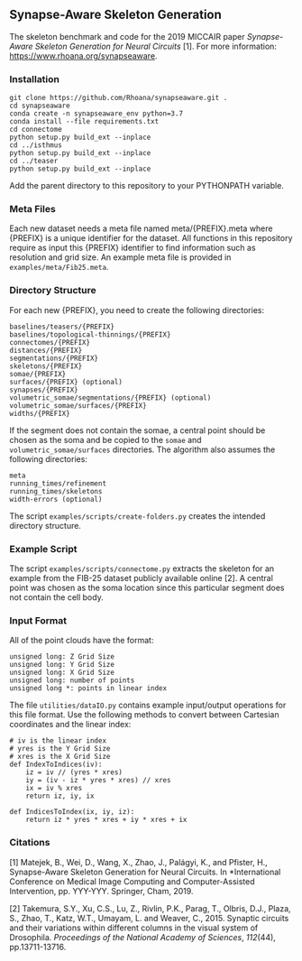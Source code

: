 
## Synapse-Aware Skeleton Generation

The skeleton benchmark and code for the 2019 MICCAIR paper *Synapse-Aware Skeleton Generation for Neural Circuits* [1]. For more information: https://www.rhoana.org/synapseaware.

### Installation

````
git clone https://github.com/Rhoana/synapseaware.git .
cd synapseaware
conda create -n synapseaware_env python=3.7
conda install --file requirements.txt
cd connectome
python setup.py build_ext --inplace
cd ../isthmus 
python setup.py build_ext --inplace
cd ../teaser
python setup.py build_ext --inplace
````

Add the parent directory to this repository to your PYTHONPATH variable. 

### Meta Files

Each new dataset needs a meta file named meta/{PREFIX}.meta where {PREFIX} is a unique identifier for the dataset. All functions in this repository require as input this {PREFIX} identifier to find information such as resolution and grid size. An example meta file is provided in `examples/meta/Fib25.meta`. 

### Directory Structure

For each new {PREFIX}, you need to create the following directories:

````
baselines/teasers/{PREFIX}
baselines/topological-thinnings/{PREFIX}
connectomes/{PREFIX}
distances/{PREFIX}
segmentations/{PREFIX}
skeletons/{PREFIX}
somae/{PREFIX}
surfaces/{PREFIX} (optional)
synapses/{PREFIX}
volumetric_somae/segmentations/{PREFIX} (optional)
volumetric_somae/surfaces/{PREFIX}
widths/{PREFIX}
````

If the segment does not contain the somae, a central point should be chosen as the soma and be copied to the `somae` and `volumetric_somae/surfaces` directories. The algorithm also assumes the following directories:

````
meta
running_times/refinement
running_times/skeletons
width-errors (optional)
````

The script ``examples/scripts/create-folders.py`` creates the intended directory structure. 

### Example Script

The script ``examples/scripts/connectome.py`` extracts the skeleton for an example from the FIB-25 dataset publicly available online [2]. A central point was chosen as the soma location since this particular segment does not contain the cell body.

### Input Format

All of the point clouds have the format:

````
unsigned long: Z Grid Size
unsigned long: Y Grid Size
unsigned long: X Grid Size
unsigned long: number of points 
unsigned long *: points in linear index
````

The file ``utilities/dataIO.py`` contains example input/output operations for this file format. Use the following methods to convert between Cartesian coordinates and the linear index:

````
# iv is the linear index
# yres is the Y Grid Size
# xres is the X Grid Size
def IndexToIndices(iv):
	iz = iv // (yres * xres)
	iy = (iv - iz * yres * xres) // xres
	ix = iv % xres
	return iz, iy, ix

def IndicesToIndex(ix, iy, iz):
	return iz * yres * xres + iy * xres + ix
````

### Citations

[1] Matejek, B., Wei, D., Wang, X., Zhao, J., Palágyi, K., and Pfister, H., Synapse-Aware Skeleton Generation for Neural Circuits. In *International Conference on Medical Image Computing and Computer-Assisted Intervention, pp. YYY-YYY. Springer, Cham, 2019. 

[2] Takemura, S.Y., Xu, C.S., Lu, Z., Rivlin, P.K., Parag, T., Olbris, D.J., Plaza, S., Zhao, T., Katz, W.T., Umayam, L. and Weaver, C., 2015. Synaptic circuits and their variations within different columns in the visual system of Drosophila. _Proceedings of the National Academy of Sciences_, _112_(44), pp.13711-13716.
